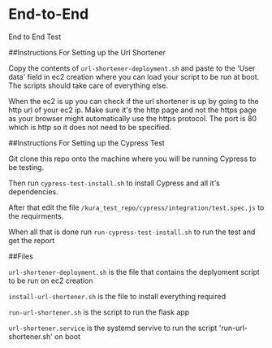 # End-to-End
End to End Test

##Instructions For Setting up the Url Shortener

Copy the contents of `url-shortener-deployment.sh` and paste to the 'User data' field in ec2 creation where you can load your script to be run at boot. The scripts should take care of everything else. 

When the ec2 is up you can check if the url shortener is up by going to the http url of your ec2 ip. Make sure it's the http page and not the https page as your browser might automatically use the https protocol. The port is 80 which is http so it does not need to be specified. 

##Instructions For Setting up the Cypress Test

Git clone this repo onto the machine where you will be running Cypress to be testing. 

Then run `cypress-test-install.sh` to install Cypress and all it's dependencies. 

After that edit the file `/kura_test_repo/cypress/integration/test.spec.js` to the requirments. 

When all that is done run `run-cypress-test-install.sh` to run the test and get the report

##Files

`url-shortener-deployment.sh` is the file that contains the deplyoment script to be run on ec2 creation

`install-url-shortener.sh` is the file to install everything required

`run-url-shortener.sh` is the script to run the flask app

`url-shortener.service` is the systemd servive to run the script 'run-url-shortener.sh' on boot